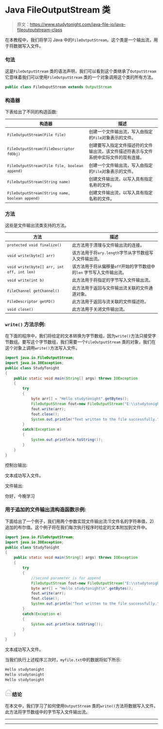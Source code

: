 # Java FileOutputStream 类

> 原文：<https://www.studytonight.com/java-file-io/java-fileoutputstream-class>

在本教程中，我们将学习 Java 中的`FileOutputStream`。这个类是一个输出流，用于将数据写入文件。

### 句法

这是`FileOutputStream` 类的语法声明，我们可以看到这个类继承了`OutputStream` 它意味着我们可以使用`FileOutputStream` 类的一个对象调用这个类的所有方法。

```java
public class FileOuputStream extends OutputStream 
```

### 构造器

下表给出了不同的构造函数:

| 构造器 | 描述 |
| --- | --- |
| `FileOutputStream(File file)` | 创建一个文件输出流，写入由指定的`File`对象表示的文件。 |
| `FileOutputStream(FileDescriptor fdObj)` | 创建要写入指定文件描述符的文件输出流，该文件描述符表示与文件系统中实际文件的现有连接。 |
| `FileOutputStream(File file, boolean append)` | 创建一个文件输出流，写入由指定的`File`对象表示的文件。 |
| `FileOutputStream(String name)` | 创建文件输出流，以写入具有指定名称的文件。 |
| `FileOutputStream(String name, boolean append)` | 创建文件输出流，以写入具有指定名称的文件。 |

### 方法

这些是文件输出流类支持的方法。

| 方法 | 描述 |
| --- | --- |
| `protected void finalize()` | 此方法用于清理与文件输出流的连接。 |
| `void write(byte[] arr)` | 该方法用于将`ary.length`字节从字节数组写入文件输出流。 |
| `void write(byte[] arr, int off, int len)` | 该方法用于将从偏移量`off`开始的字节数组中的`len` 字节写入文件输出流。 |
| `void write(int b)` | 此方法用于将指定的字节写入文件输出流。 |
| `FileChannel getChannel()` | 此方法用于返回与文件输出流关联的文件通道对象。 |
| `FileDescriptor getFD()` | 此方法用于返回与流关联的文件描述符。 |
| `void close()` | 此方法用于关闭文件输出流。 |

### `write()` 方法示例:

在下面的程序中，我们将给定的文本转换为字节数组，因为`write()`方法只接受字节数组。要写这个字节数组，我们需要一个`FileOutputStream` 类的对象，我们在这个对象上调用`write()`方法写入文件。

```java
import java.io.FileOutputStream;
import java.io.IOException;
public class StudyTonight 
{
	public static void main(String[] args) throws IOException 
	{  
		try
		{    
			byte arr[] = "Hello studytonight".getBytes();
			FileOutputStream fout=new FileOutputStream("E:\\studytonight\\myfile.txt");    
			fout.write(arr);    
			fout.close();    
			System.out.println("Text written to the file successfully.");    
		}
		catch(Exception e)
		{
			System.out.println(e.toString());
		}    
	}  
}
```

控制台输出:

文本成功写入文件。

文件输出:

你好，今晚学习

### 用于追加的文件输出流构造函数示例:

下面给出了一个例子，我们用两个参数实现文件输出流:1)文件名的字符串值，2)追加的布尔值。这个例子将在我们每次执行程序时给定的文本附加到文件中。

```java
import java.io.FileOutputStream;
import java.io.IOException;
public class StudyTonight 
{
	public static void main(String[] args) throws IOException 
	{  
		try
		{    
			//second parameter is for append
			FileOutputStream fout=new FileOutputStream("E:\\studytonight\\myfile.txt", true);    
			byte arr[] = "Hello studytonight\n".getBytes();
			fout.write(arr);    
			fout.close();    
			System.out.println("Text written to the file successfully.");    
		}
		catch(Exception e)
		{
			System.out.println(e.toString());
		}    
	}  
}
```

文本成功写入文件。

当我们执行上述程序三次时，`myfile.txt`中的数据将如下所示:

```java
Hello studytonight
Hello studytonight
Hello studytonight 
```

### ![mail](img/6ad6846af98aad278a954670e0e6f06b.png "mail")结论

在本文中，我们学习了如何使用`OutputStream` 类的`write()`方法将数据写入文件。此方法将字节数组中的字节写入文件输出流。

* * *

* * *